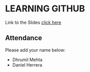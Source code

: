 # LEARNING GITHUB

Link to the Slides
[click here](http://slides.com/dhrumilmehta/how-to-tell-a-story-with-data-tools-of-the-trade-2)

## Attendance

Please add your name below:
- Dhrumil Mehta
- Daniel Herrera
